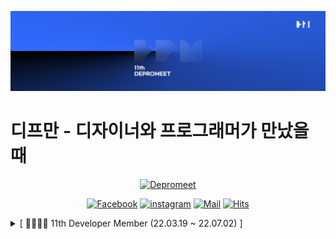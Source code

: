 ![depromeet-11th](https://github.com/depromeet/.github/blob/master/images/depromeet-11th.png)

# 디프만 - 디자이너와 프로그래머가 만났을 때

<div align=center>

[![Depromeet](https://img.shields.io/badge/depromeet-deprommet-blue)](https://depromeet.com)

[![Facebook](https://img.shields.io/badge/facebook-1877f2?style=flat-square&logo=facebook&logoColor=white&link=https://www.facebook.com/deprommeet/)](https://www.facebook.com/depromeet)
[![instagram](https://img.shields.io/badge/instagram-E4405F?style=flat-square&logo=Instagram&logoColor=white&link=https://www.instagram.com/deprommeet/)](https://www.instagram.com/depromeet)
[![Mail](https://img.shields.io/badge/Gmail-d14836?style=flat-square&logo=Gmail&logoColor=white&link=mailto:depromeet@gmail.com)](mailto:depromeet@gmail.com)
[![Hits](https://hits.seeyoufarm.com/api/count/incr/badge.svg?url=https://github.com/depromeet)](https://hits.seeyoufarm.com)

</div>


<details>
<summary>[ 👨‍👩‍👦‍👦 11th Developer Member (22.03.19 ~ 22.07.02) ] </summary>
<div markdown="1">      



---

| <img src="https://avatars.githubusercontent.com/u/101611464?v=4" width="50%" hight="50%" alt="devsungmin"> | <img class="profile"  src="https://avatars.githubusercontent.com/u/60775453?v=4" width="50%" hight="50%" alt="hy57in"/> | <img class="profile" src="https://avatars.githubusercontent.com/u/19240202?v=4" width="50%" hight="50%" alt="jonghopark95"/> | <img class="profile" src="https://avatars.githubusercontent.com/u/59786670?v=4" width="50%" hight="50%" alt="SDB016"/> |
|:----------------------------------------------------------------------------------------------------------:|:-----------------------------------------------------------------------------------------------------------------------:|:----------------------------------------------------------------------------------------------------------------------------:|:----------------------------------------------------------------------------------------------------------------------:|
|                                    [김성민](https://github.com/devsungmin)                                    |                                            [김효진](https://github.com/hy57in)                                             |                                            [박종호](https://github.com/jonghopark95)                                            |                                            [신동빈](https://github.com/SDB016)                                            | 

### 11기 추가 예정

</div>
</details>
